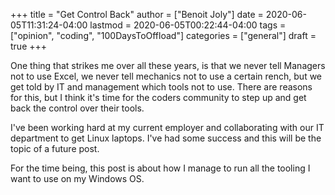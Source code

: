 +++
title = "Get Control Back"
author = ["Benoit Joly"]
date = 2020-06-05T11:31:24-04:00
lastmod = 2020-06-05T00:22:44-04:00
tags = ["opinion", "coding", "100DaysToOffload"]
categories = ["general"]
draft = true
+++

One thing that strikes me over all these years, is that we never tell Managers not to use Excel, we never tell mechanics not to use a certain rench, but we get told by IT and management which tools not to use. There are reasons for this, but I think it's time for the coders community to step up and get back the control over their tools.

I've been working hard at my current employer and collaborating with our IT department to get Linux laptops. I've had some success and this will be the topic of a future post.

For the time being, this post is about how I manage to run all the tooling I want to use on my Windows OS.
